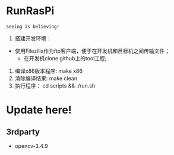 <!--
 * @Date: 2019-09-04 01:41:04
 * @LastEditors: jlwang
 * @LastEditTime: 2019-09-04 01:43:30
 -->
# RunRasPi
```Seeing is believing!```

1. 搭建开发环境： 
- 使用Filezilla作为ftp客户端，便于在开发机和目标机之间传输文件；
	- 在开发机clone github上的tool工程;

1. 编译x86版本程序:
	make x86
1. 清除编译结果:
	make clean
1. 执行程序：
	cd scripts && ./run.sh

# Update here!
## 3rdparty
- opencv-3.4.9

